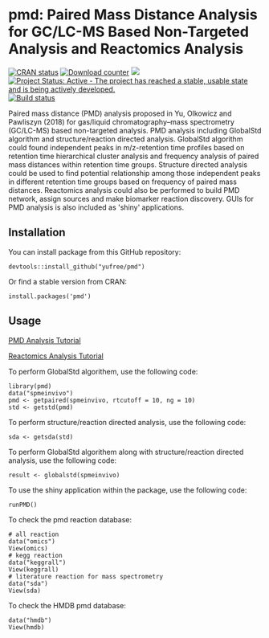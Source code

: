 pmd: Paired Mass Distance Analysis for GC/LC-MS Based Non-Targeted Analysis and Reactomics Analysis
================

[![CRAN status](http://www.r-pkg.org/badges/version/pmd)](https://cran.r-project.org/package=pmd) [![Download counter](http://cranlogs.r-pkg.org/badges/pmd)](https://cran.r-project.org/package=pmd) [![](https://cranlogs.r-pkg.org/badges/grand-total/pmd)](https://cran.r-project.org/package=pmd) [![Project Status: Active - The project has reached a stable, usable state and is being actively developed.](http://www.repostatus.org/badges/latest/active.svg)](http://www.repostatus.org/#active) [![Build status](https://api.travis-ci.org/yufree/pmd.svg?branch=master)](https://travis-ci.org/yufree/pmd)

Paired mass distance (PMD) analysis proposed in Yu, Olkowicz and Pawliszyn (2018) for gas/liquid chromatography–mass spectrometry (GC/LC-MS) based non-targeted analysis. PMD analysis including GlobalStd algorithm and structure/reaction directed analysis. GlobalStd algorithm could found independent peaks in m/z-retention time profiles based on retention time hierarchical cluster analysis and frequency analysis of paired mass distances within retention time groups. Structure directed analysis could be used to find potential relationship among those independent peaks in different retention time groups based on frequency of paired mass distances. Reactomics analysis could also be performed to build PMD network, assign sources and make biomarker reaction discovery. GUIs for PMD analysis is also included as 'shiny' applications.


Installation
------------

You can install package from this GitHub repository:

``` {r}
devtools::install_github("yufree/pmd")
```

Or find a stable version from CRAN:

``` {r}
install.packages('pmd')
```

Usage
-----

[PMD Analysis Tutorial](https://yufree.github.io/pmd/articles/globalstd.html)

[Reactomics Analysis Tutorial](https://yufree.github.io/pmd/articles/reactomics.html)

To perform GlobalStd algorithem, use the following code:

``` {r}
library(pmd)
data("spmeinvivo")
pmd <- getpaired(spmeinvivo, rtcutoff = 10, ng = 10)
std <- getstd(pmd)
```
To perform structure/reaction directed analysis, use the following code:

``` {r}
sda <- getsda(std)
```

To perform GlobalStd algorithem along with structure/reaction directed analysis, use the following code:

``` {r}
result <- globalstd(spmeinvivo)
```

To use the shiny application within the package, use the following code:

```{r}
runPMD()
```

To check the pmd reaction database:

```{r}
# all reaction
data("omics")
View(omics)
# kegg reaction
data("keggrall")
View(keggrall)
# literature reaction for mass spectrometry
data("sda")
View(sda)
```

To check the HMDB pmd database:

```{r}
data("hmdb")
View(hmdb)
```
